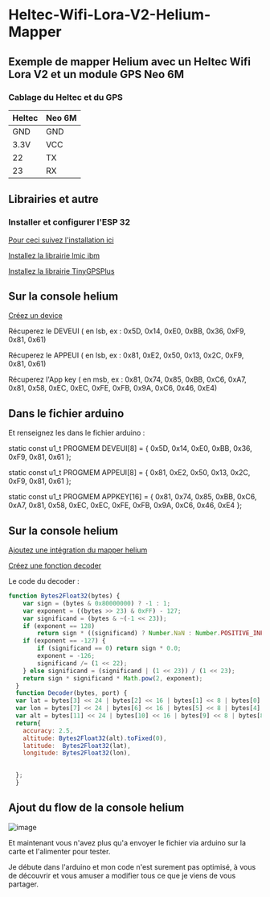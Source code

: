 # Heltec-Wifi-Lora-V2-Helium-Mapper

## Exemple de mapper Helium avec un Heltec Wifi Lora V2 et un module GPS Neo 6M

### Cablage du Heltec et du GPS

| Heltec | Neo 6M 
|-----------|-----------|
| GND | GND |
| 3.3V | VCC |
| 22 | TX |
| 23 | RX |

## Librairies et autre

### Installer et configurer l'ESP 32

[Pour ceci suivez l'installation ici](https://github.com/helium/devdocs/blob/master/devices/arduino-quickstart/heltec-wifi-lora-32-v2.md)


[Installez la librairie lmic ibm](https://www.arduino.cc/reference/en/libraries/ibm-lmic-framework/)

[Installez la librairie TinyGPSPlus](https://www.arduino.cc/reference/en/libraries/tinygpsplus/)

## Sur la console helium

[Créez un device](https://docs.helium.com/use-the-network/console/adding-devices/)

Récuperez le DEVEUI ( en lsb, ex : 0x5D, 0x14, 0xE0, 0xBB, 0x36, 0xF9, 0x81, 0x61)

Récuperez le APPEUI ( en lsb, ex : 0x81, 0xE2, 0x50, 0x13, 0x2C, 0xF9, 0x81, 0x61)

Récuperez l'App key ( en msb, ex : 0x81, 0x74, 0x85, 0xBB, 0xC6, 0xA7, 0x81, 0x58, 0xEC, 0xEC, 0xFE, 0xFB, 0x9A, 0xC6, 0x46, 0xE4)

## Dans le fichier arduino
Et renseignez les dans le fichier arduino : 


static const u1_t PROGMEM DEVEUI[8] = { 0x5D, 0x14, 0xE0, 0xBB, 0x36, 0xF9, 0x81, 0x61 };

static const u1_t PROGMEM APPEUI[8] = { 0x81, 0xE2, 0x50, 0x13, 0x2C, 0xF9, 0x81, 0x61 };

static const u1_t PROGMEM APPKEY[16] = { 0x81, 0x74, 0x85, 0xBB, 0xC6, 0xA7, 0x81, 0x58, 0xEC, 0xEC, 0xFE, 0xFB, 0x9A, 0xC6, 0x46, 0xE4 };


## Sur la console helium

[Ajoutez une intégration du mapper helium](https://docs.helium.com/use-the-network/coverage-mapping/mappers-quickstart/)

[Créez une fonction decoder](https://docs.helium.com/use-the-network/console/functions)

Le code du decoder : 
```javascript
function Bytes2Float32(bytes) {
    var sign = (bytes & 0x80000000) ? -1 : 1;
    var exponent = ((bytes >> 23) & 0xFF) - 127;
    var significand = (bytes & ~(-1 << 23));
    if (exponent == 128)
        return sign * ((significand) ? Number.NaN : Number.POSITIVE_INFINITY);
    if (exponent == -127) {
        if (significand == 0) return sign * 0.0;
        exponent = -126;
        significand /= (1 << 22);
    } else significand = (significand | (1 << 23)) / (1 << 23);
    return sign * significand * Math.pow(2, exponent);
  }
  function Decoder(bytes, port) {
  var lat = bytes[3] << 24 | bytes[2] << 16 | bytes[1] << 8 | bytes[0];
  var lon = bytes[7] << 24 | bytes[6] << 16 | bytes[5] << 8 | bytes[4];
  var alt = bytes[11] << 24 | bytes[10] << 16 | bytes[9] << 8 | bytes[8];
  return{
    accuracy: 2.5,
    altitude: Bytes2Float32(alt).toFixed(0),
    latitude:  Bytes2Float32(lat),
    longitude: Bytes2Float32(lon),
    

  };
  }
  ```
  ## Ajout du flow de la console helium
  
  ![image](https://user-images.githubusercontent.com/85999010/154266973-5ed3b287-c8e2-4100-8c9a-7d90387eb367.png)


Et maintenant vous n'avez plus qu'a envoyer le fichier via arduino sur la carte et l'alimenter pour tester.


Je débute dans l'arduino et mon code n'est surement pas optimisé, à vous de découvrir et vous amuser a modifier tous ce que je viens de vous partager.

